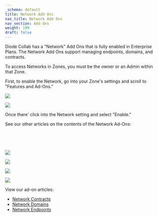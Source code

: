 ```yaml
---
_schema: default
title: Network Add Ons
nav_title: Network Add Ons
nav_section: Add Ons
weight: 199
draft: false
---
```

Diode Collab has a "Network" Add Ons that is fully enabled in Enterprise Plans.  The Network Add Ons support managing endpoints, domains, and contracts.

To access Networks in Zones, you must be the owner or an Admin within that Zone.

First, to enable the Network, go into your Zone's settings and scroll to "Features and Ad-Ons."

![](/uploads/network1-1.png)

![](/uploads/network2-1.png)

Once there' click into the Network setting and select "Enable."

See our other articles on the contents of the Network Ad-Ons:

&nbsp;

&nbsp;

![](/uploads/screenshot-2024-11-06-at-11-04-20-am.png)

![](/uploads/screenshot-2024-11-06-at-11-04-37-am.png)

![](/uploads/screenshot-2024-11-06-at-11-04-50-am.png)

![](/uploads/screenshot-2024-11-06-at-11-05-05-am.png)

View our ad-on articles:

* [Network Contracts](https://app.docs.diode.io/docs/ad-on/network-contracts/)
* [Network Domains](https://app.docs.diode.io/docs/ad-on/network-domains/)
* [Network Endpoints](https://app.docs.diode.io/docs/ad-on/network-endpoints/)

&nbsp;

&nbsp;